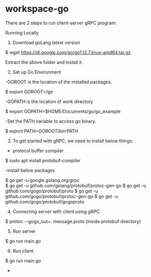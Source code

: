 # workspace-go
There are 2 steps to run client-server gRPC program:

Running Locally

1. Download goLang latest version 

$ wget https://dl.google.com/go/go1.12.7.linux-amd64.tar.gz

Extract the above folder and install it.

2. Set up Go Environment

-GOROOT is the location of the installed packages.

$ export GOROOT=/go

-GOPATH is the location of work directory

$ export GOPATH=$HOME/Documents/go/go_example

-Set the PATH variable to access go binary.

$ export PATH=$GOROOT/bin:$PATH

3. To get started with gRPC, we need to install below things.

- protocol buffer compiler

$ sudo apt install protobuf-compiler

-install below packages

$ go get -u google.golang.org/grpc   
$ go get -u github.com/golang/protobuf/protoc-gen-go
$ go get -u github.com/gogo/protobuf/proto
$ go get -u github.com/gogo/protobuf/protoc-gen-go
$ go get -u github.com/gogo/protobuf/gogoproto

4. Connecting server with client using gRPC

$ protoc --gogo_out=. message.proto (inside protobuf directory)

5. Run server

$ go run main.go

6. Run client

$ go run main.go



-









